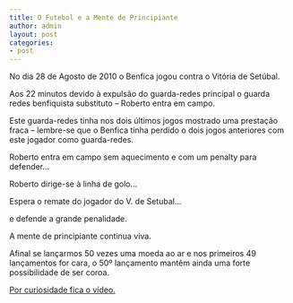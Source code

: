 ```yaml
---
title: O Futebol e a Mente de Principiante
author: admin
layout: post
categories:
- post
---
```

No dia 28 de Agosto de 2010 o Benfica jogou contra o Vitória de Setúbal.

Aos 22 minutos devido à expulsão do guarda-redes principal o guarda redes benfiquista substituto &#8211; Roberto entra em campo.

Este guarda-redes tinha nos dois últimos jogos mostrado uma prestação fraca &#8211; lembre-se que o Benfica tinha perdido o dois jogos anteriores com este jogador como guarda-redes.

Roberto entra em campo sem aquecimento e com um penalty para defender&#8230;

Roberto dirige-se à linha de golo&#8230;

Espera o remate do jogador do V. de Setubal&#8230;

e defende a grande penalidade.

A mente de principiante continua viva.

Afinal se lançarmos 50 vezes uma moeda ao ar e nos primeiros 49 lançamentos for cara, o 50º lançamento mantêm ainda uma forte possibilidade de ser coroa.

<p><a href="http://www.youtube.com/watch?v=PdB-3dAS9-0" target="_blank">Por curiosidade fica o vídeo. </a></p>
